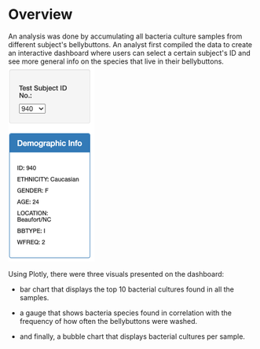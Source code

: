 # Overview
An analysis was done by accumulating all bacteria culture samples from different subject's bellybuttons. 
An analyst first compiled the data to create an interactive dashboard where users can select a certain subject's ID and see more general info on the species that live in their bellybuttons. 
![metadata](https://github.com/pratishthasingh1/bacteria_analysis/blob/main/metadata.png?raw=true)

Using Plotly, there were three visuals presented on the dashboard:
- bar chart that displays the top 10 bacterial cultures found in all the samples.

- a gauge that shows bacteria species found in correlation with the frequency of how often the bellybuttons were washed. 
- and finally, a bubble chart that displays bacterial cultures per sample.
